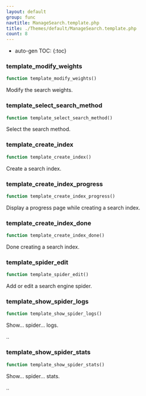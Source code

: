```yaml
---
layout: default
group: func
navtitle: ManageSearch.template.php
title: ./Themes/default/ManageSearch.template.php
count: 8
---
```

* auto-gen TOC:
{:toc}
### template_modify_weights

```php
function template_modify_weights()
```
Modify the search weights.



### template_select_search_method

```php
function template_select_search_method()
```
Select the search method.



### template_create_index

```php
function template_create_index()
```
Create a search index.



### template_create_index_progress

```php
function template_create_index_progress()
```
Display a progress page while creating a search index.



### template_create_index_done

```php
function template_create_index_done()
```
Done creating a search index.



### template_spider_edit

```php
function template_spider_edit()
```
Add or edit a search engine spider.



### template_show_spider_logs

```php
function template_show_spider_logs()
```
Show... spider... logs.

..

### template_show_spider_stats

```php
function template_show_spider_stats()
```
Show... spider... stats.

..

